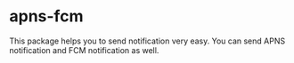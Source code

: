# apns-fcm
This package helps you to send notification very easy. You can send APNS notification and FCM notification as well.
